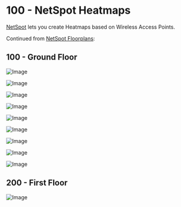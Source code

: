 # 100 - NetSpot Heatmaps

[NetSpot](https://netspotapp.com) lets you create Heatmaps based on Wireless Access Points.

Continued from [NetSpot Floorplans](https://github.com/vanHeemstraSystems/home-networking/blob/main/300/100/200/100/README.md):

## 100 - Ground Floor

![Image](https://github.com/user-attachments/assets/82ad9293-652e-449a-aeaa-ace58c478c5f)

![Image](https://github.com/user-attachments/assets/db64c92c-9d86-4a9f-971b-08ade825961b)

![Image](https://github.com/user-attachments/assets/ed660236-2419-4c88-bf04-0285e3aa13db)

![Image](https://github.com/user-attachments/assets/3e01ce76-8ad3-4844-a00f-ac03397a169e)

![Image](https://github.com/user-attachments/assets/75b30e3c-c688-4701-8772-712713a95752)

![Image](https://github.com/user-attachments/assets/5148c91e-28de-4d4f-87d8-9580f7f92c78)

![Image](https://github.com/user-attachments/assets/0914e622-a612-4ab5-954b-835e594acb3e)

![Image](https://github.com/user-attachments/assets/12331fac-03fc-49d1-8709-110b9ccb1fd6)

![Image](https://github.com/user-attachments/assets/76a8a828-74b5-4ac6-9d2c-8928ae51bade)

## 200 - First Floor

![Image](https://github.com/user-attachments/assets/bf23a2d7-8502-4777-bfca-df7b365b0b66)